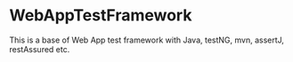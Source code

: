 # WebAppTestFramework
This is a base of Web App test framework with Java, testNG, mvn, assertJ, restAssured etc. 
